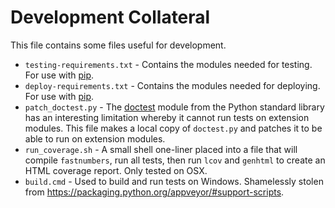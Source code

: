 # Development Collateral

This file contains some files useful for development.

- `testing-requirements.txt` - Contains the modules needed for testing.
  For use with [pip](https://pip.pypa.io/en/stable/reference/pip_install/#example-requirements-file).
- `deploy-requirements.txt` - Contains the modules needed for deploying.
  For use with [pip](https://pip.pypa.io/en/stable/reference/pip_install/#example-requirements-file).
- `patch_doctest.py` -
  The [doctest](https://docs.python.org/3/library/doctest.html) module
  from the Python standard library has an interesting limitation
  whereby it cannot run tests on extension modules. This file
  makes a local copy of `doctest.py` and patches it to be able to run
  on extension modules.
- `run_coverage.sh` - A small shell one-liner placed into a file that
  will compile `fastnumbers`, run all tests, then run `lcov` and
  `genhtml` to create an HTML coverage report. Only tested on OSX.
- `build.cmd` - Used to build and run tests on Windows. Shamelessly
  stolen from https://packaging.python.org/appveyor/#support-scripts.
